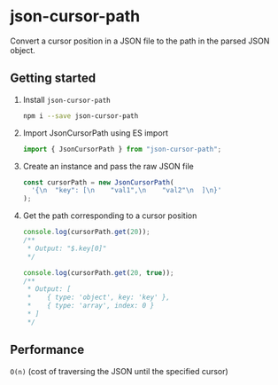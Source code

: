 # json-cursor-path

Convert a cursor position in a JSON file to the path in the parsed JSON object.

## Getting started

1. Install `json-cursor-path`

   ```bash
   npm i --save json-cursor-path
   ```

2. Import JsonCursorPath using ES import

   ```js
   import { JsonCursorPath } from "json-cursor-path";
   ```

3. Create an instance and pass the raw JSON file

   ```js
   const cursorPath = new JsonCursorPath(
     '{\n  "key": [\n    "val1",\n    "val2"\n  ]\n}'
   );
   ```

4. Get the path corresponding to a cursor position

   ```js
   console.log(cursorPath.get(20));
   /**
    * Output: "$.key[0]"
    */

   console.log(cursorPath.get(20, true));
   /**
    * Output: [
    *    { type: 'object', key: 'key' },
    *    { type: 'array', index: 0 }
    * ]
    */
   ```

## Performance

`O(n)` (cost of traversing the JSON until the specified cursor)
